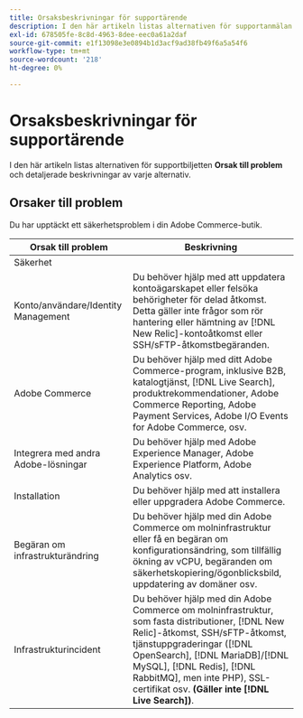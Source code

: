 ```yaml
---
title: Orsaksbeskrivningar för supportärende
description: I den här artikeln listas alternativen för supportanmälan **Orsak till problem** och detaljerade beskrivningar av varje alternativ.
exl-id: 678505fe-8c8d-4963-8dee-eec0a61a2daf
source-git-commit: e1f13098e3e0894b1d3acf9ad38fb49f6a5a54f6
workflow-type: tm+mt
source-wordcount: '218'
ht-degree: 0%

---
```


# Orsaksbeskrivningar för supportärende

I den här artikeln listas alternativen för supportbiljetten **Orsak till problem** och detaljerade beskrivningar av varje alternativ.

## Orsaker till problem

<table class="tg">
<thead>
  <tr>
    <th><span style="font-weight:bold;font-style:normal">Orsak till problem</span></th>
    <th><span style="font-weight:700;font-style:normal">Beskrivning</span></th>
  </tr>
</thead>
<tbody>
  <tr>
    <td>Säkerhet</td>
    Du har upptäckt ett säkerhetsproblem i din Adobe Commerce-butik.</td>
  </tr>
  <tr>
    <td>Konto/användare/Identity Management</td>
    <td>Du behöver hjälp med att uppdatera kontoägarskapet eller felsöka behörigheter för delad åtkomst. Detta gäller inte frågor som rör hantering eller hämtning av [!DNL New Relic]-kontoåtkomst eller SSH/sFTP-åtkomstbegäranden.</td>
  </tr>
  <tr>
    <td>Adobe Commerce</td>
    <td>Du behöver hjälp med ditt Adobe Commerce-program, inklusive B2B, katalogtjänst, [!DNL Live Search], produktrekommendationer, Adobe Commerce Reporting, Adobe Payment Services, Adobe I/O Events for Adobe Commerce, osv.</td>
  </tr>
  <tr>
    <td>Integrera med andra Adobe-lösningar</td>
    <td>Du behöver hjälp med Adobe Experience Manager, Adobe Experience Platform, Adobe Analytics osv.</td>
  </tr>
  <tr>
    <td>Installation</td>
    <td>Du behöver hjälp med att installera eller uppgradera Adobe Commerce.</td>
  </tr>
  <tr>
    <td>Begäran om infrastrukturändring</td>
    <td>Du behöver hjälp med din Adobe Commerce om molninfrastruktur eller få en begäran om konfigurationsändring, som tillfällig ökning av vCPU, begäranden om säkerhetskopiering/ögonblicksbild, uppdatering av domäner osv.</td>
  </tr>
  <tr>
    <td>Infrastrukturincident</td>
    <td>Du behöver hjälp med din Adobe Commerce om molninfrastruktur, som fasta distributioner, [!DNL New Relic]-åtkomst, SSH/sFTP-åtkomst, tjänstuppgraderingar ([!DNL OpenSearch], [!DNL MariaDB]/[!DNL MySQL], [!DNL Redis], [!DNL RabbitMQ], men inte PHP), SSL-certifikat osv.<strong> (Gäller inte [!DNL Live Search])</strong>.</td>
  </tr>  
</tbody>
</table>

